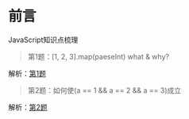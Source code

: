 # 前言
JavaScript知识点梳理
&nbsp;
> 第1题：[1, 2, 3].map(paeseInt) what & why?

解析：[第1题](https://github.com/fuhangyy/JavaScrip-Blog/issues/1)



> 第2题：如何使(a == 1 && a == 2 && a == 3)成立

解析：[第2题](https://github.com/fuhangyy/JavaScrip-Blog/issues/2)
